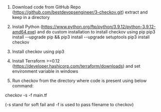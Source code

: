 1) Download code from GitHub Repo (https://github.com/bestdevopsengineer/3-checkov.git)
extract and keep in a directory
2) Install Python (https://www.python.org/ftp/python/3.9.12/python-3.9.12-amd64.exe) and do custom installation to install checkov using pip 
pip3 install --upgrade pip && pip3 install --upgrade setuptools
pip3 install checkov

3) Install checkov using pip3
4) Install Terraform >=0.12 (https://developer.hashicorp.com/terraform/downloads) and set environment variable in windows
5) Run checkov from the directory where code is present using below command:

checkov -s -f main.tf


(-s stand for soft fail and -f is used to pass filename to checkov)




